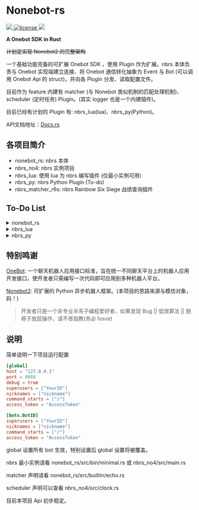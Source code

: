 # Nonebot-rs

<a href="https://github.com/botuniverse/onebot/blob/master/v11/specs/README.md">
  <img src="https://img.shields.io/badge/OneBot-v11-black">
</a>
<a href="https://github.com/abrahum/nonebot-rs/blob/master/license">
  <img src="https://img.shields.io/github/license/abrahum/nonebot-rs" alt="license">
</a>
<a href="https://crates.io/crates/nonebot_rs">
  <img src="https://img.shields.io/crates/v/nonebot_rs">
</a>

**A Onebot SDK in Rust**

~~计划是实现 Nonebot2 的完整架构~~

一个基础功能完备的可扩展 Onebot SDK ，使用 Plugin 作为扩展。nbrs 本体负责与 Onebot 实现端建立连接、将 Onebot 通信转化抽象为 Event 与 Bot (可以调用 Onebot Api 的 struct)，并向各 Plugin 分发、读取配置文件。

目前作为 feature 内建有 matcher (与 Nonebot 类似机制的匹配处理机制)、scheduler (定时任务) Plugin。(其实 logger 也是一个内建插件)。

目前已经有计划的 Plugin 有: nbrs_lua(lua)、nbrs_py(Python)。

API文档地址：[Docs.rs](https://docs.rs/nonebot_rs/)

## 各项目简介

- nonebot_rs: nbrs 本体
- nbrs_no4: nbrs 实例项目
- nbrs_lua: 使用 lua 为 nbrs 编写插件 (仅最小实例可用) 
- nbrs_py: nbrs Python Plugin (To-do)
- nbrs_matcher_r6s: nbrs Rainbow Six Siege 战绩查询插件

## To-Do List

<details><summary>nonebot_rs</summary>

- [ ] onebot 通讯方式
  - [ ] HTTP (无限期推迟)
  - [ ] 正向 WS (优先考虑)
  - [x] 反向 WS (使用 axum 实现)
- [x] Onebot v11 标准接口实现(使用 serde 实现)
- [ ] Onebot v12 实现 (v12 发布在即！)
- [ ] matcher
  - [x] Built-in matcher
    - [x] echo (基础应答功能)
    - [x] Rcnb (对话功能实现)
  - [x] built-in rules pre_matchers
- [x] config
  - [x] 基本设置
  - [x] bot 设置
  - [x] Plugin 设置
- [x] Message 构建 API 完善
- [x] Plugin
- [x] 文档
- [x] 定时任务
- [x] 声明宏
- [x] logger(tracing-subscriber)

</details>

<details><summary>nbrs_lua</summary>

- [x] 最小实例
  - [ ] More Developer-friendly api for lua

</details>

<details><summary>nbrs_py</summary>

- [ ] 最小实例

</details>

## 特别鸣谢

[OneBot](https://github.com/botuniverse/onebot): 一个聊天机器人应用接口标准，旨在统一不同聊天平台上的机器人应用开发接口，使开发者只需编写一次代码即可应用到多种机器人平台。

[Nonebot2](https://github.com/nonebot/nonebot2): 可扩展的 Python 异步机器人框架。(本项目的思路来源与模仿对象，妈！)

> 开发者只是一个非专业半吊子编程爱好者，如果发现 Bug || 低效算法 || 脱裤子放屁操作，请不吝指教(务必 Issue)

## 说明

简单说明一下项目运行配置

```toml
[global]
host = "127.0.0.1"
port = 8088
debug = true
superusers = ["YourID"]
nicknames = ["nickname"]
command_starts = ["/"]
access_token = "AccessToken"

[bots.BotID]
superusers = ["YourID"]
nicknames = ["nickname"]
command_starts = ["/"]
access_token = "AccessToken"
```

global 设置所有 bot 生效，特别设置后 global 设置将被覆盖。

nbrs 最小实例请看 nonebot_rs/src/bin/minimal.rs 或 nbrs_no4/src/main.rs

matcher 声明请看 nonebot_rs/src/builtin/echo.rs

scheduler 声明可以查看 nbrs_no4/src/clock.rs

目前本项目 Api 初步稳定。